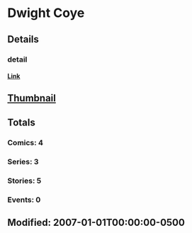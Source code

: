 # Dwight  Coye 
## Details
### detail
#### [Link](http://marvel.com/comics/creators/8406/dwight_coye?utm_campaign=apiRef&utm_source=225578a89fc76f3d20fbffda5d17a88d)
## [Thumbnail](http://i.annihil.us/u/prod/marvel/i/mg/9/40/4bed615a9633b.jpg)
## Totals
### Comics: 4
### Series: 3
### Stories: 5
### Events: 0
## Modified: 2007-01-01T00:00:00-0500